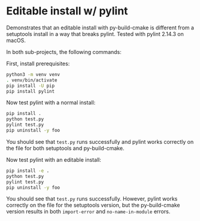 # Editable install w/ pylint

Demonstrates that an editable install with py-build-cmake is different from a setuptools install in a way that breaks pylint.
Tested with pylint 2.14.3 on macOS.

In both sub-projects, the following commands:

First, install prerequisites:

```sh
python3 -m venv venv
. venv/bin/activate
pip install -U pip
pip install pylint
```

Now test pylint with a normal install:

```sh
pip install .
python test.py
pylint test.py
pip uninstall -y foo
```

You should see that `test.py` runs successfully and pylint works correctly on the file for both setuptools and py-build-cmake.

Now test pylint with an editable install:

```sh
pip install -e .
python test.py
pylint test.py
pip uninstall -y foo
```

You should see that `test.py` runs successfully.
However, pylint works correctly on the file for the setuptools version, but the py-build-cmake version results in both `import-error` and `no-name-in-module` errors.

